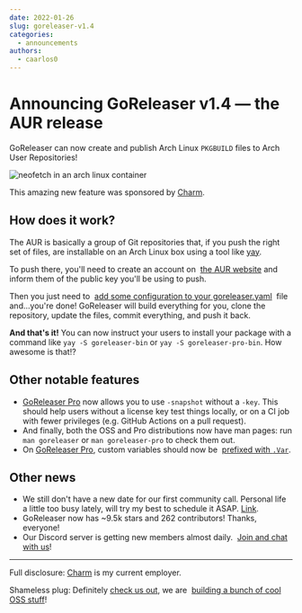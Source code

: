 ```yaml
---
date: 2022-01-26
slug: goreleaser-v1.4
categories:
  - announcements
authors:
  - caarlos0
---
```


# Announcing GoReleaser v1.4 — the AUR release

GoReleaser can now create and publish Arch Linux `PKGBUILD` files to Arch User
Repositories!

<!-- more -->

![neofetch in an arch linux container](https://carlosbecker.com/posts/goreleaser-v1.4/0fab21e9-bab6-4ba6-bd6a-c99b63c868a8.png)

This amazing new feature was sponsored by [Charm](https://charm.sh/).

## **How does it work?**

The AUR is basically a group of Git repositories that, if you push the right set
of files, are installable on an Arch Linux box using a tool
like [yay](https://github.com/Jguer/yay).

To push there, you'll need to create an account on 
[the AUR website](https://aur.archlinux.org/) and inform them of the public key
you'll be using to push.

Then you just need to 
[add some configuration to your goreleaser.yaml](https://goreleaser.com/customization/aur) 
file and...you're done! GoReleaser will build everything for you, clone the
repository, update the files, commit everything, and push it back.

**And that's it!** You can now instruct your users to install your package with
a command like `yay -S goreleaser-bin` or `yay -S goreleaser-pro-bin`. How
awesome is that!?

## **Other notable features**

- [GoReleaser Pro](https://goreleaser.com/pro) now allows you to
  use `-snapshot` without a `-key`. This should help users without a license key
  test things locally, or on a CI job with fewer privileges (e.g. GitHub Actions
  on a pull request).
- And finally, both the OSS and Pro distributions now have man pages: run `man
goreleaser` or `man goreleaser-pro` to check them out.
- On [GoReleaser Pro](https://goreleaser.com/pro), custom variables should now
  be  [prefixed with `.Var`](https://goreleaser.com/deprecations/#variables).

## **Other news**

- We still don't have a new date for our first community call. Personal life a
  little too busy lately, will try my best to schedule it
  ASAP. [Link](https://github.com/goreleaser/community/pull/2).
- GoReleaser now has ~9.5k stars and 262 contributors! Thanks, everyone!
- Our Discord server is getting new members almost daily. 
  [Join and chat with us](https://discord.gg/RGEBtg8vQ6)!

---

Full disclosure: [Charm](https://charm.sh/) is my current employer.

Shameless plug: Definitely [check us out](https://charm.sh/), we are 
[building a bunch of cool OSS stuff](https://github.com/charmbracelet)!
